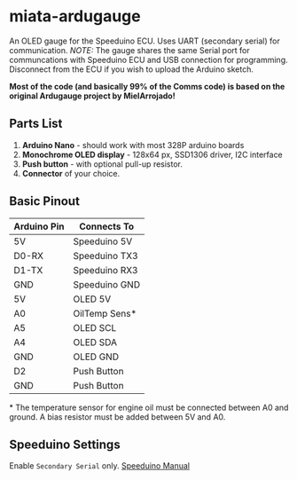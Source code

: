 # miata-ardugauge

An OLED gauge for the Speeduino ECU. Uses UART (secondary serial) for communication.
_NOTE:_ The gauge shares the same Serial port for communcations with Speeduino ECU and USB connection for programming. Disconnect from the ECU if you wish to upload the Arduino sketch.

**Most of the code (and basically 99% of the Comms code) is based on the original Ardugauge project by MielArrojado!**

## Parts List

1. **Arduino Nano** - should work with most 328P arduino boards
2. **Monochrome OLED display** - 128x64 px, SSD1306 driver, I2C interface
3. **Push button** - with optional pull-up resistor.
4. **Connector** of your choice.

## Basic Pinout

| Arduino Pin | Connects To   |
| ----------- | ------------- |
| 5V          | Speeduino 5V  |
| D0-RX       | Speeduino TX3 |
| D1-TX       | Speeduino RX3 |
| GND         | Speeduino GND |
| 5V          | OLED 5V       |
| A0          | OilTemp Sens* |
| A5          | OLED SCL      |
| A4          | OLED SDA      |
| GND         | OLED GND      |
| D2          | Push Button   |
| GND         | Push Button   |

\* The temperature sensor for engine oil must be connected between A0 and ground. A bias resistor must be added between 5V and A0.

## Speeduino Settings

Enable `Secondary Serial` only. [Speeduino Manual](https://wiki.speeduino.com/en/Secondary_Serial_IO_interface)
